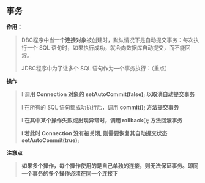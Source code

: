 ## 事务

**作用：**

> DBC程序中当**一个连接对象**被创建时，默认情况下是自动提交事务：每次执行一个 SQL 语句时，如果执行成功，就会向数据库自动提交，而不能回滚。
>
> JDBC程序中为了让多个 SQL 语句作为一个事务执行：（重点）

**操作**

> l 调**用 Connection 对象的** **setAutoCommit(false); 以取消自动提交事务**
>
> l 在所有的 SQL 语句都成功执行后，调用 **commit(); 方法提交事务**
>
> l **在其中某个操作失败或出现异常时，调用 rollback(); 方法回滚事务**
>
> **l 若此时 Connection 没有被关闭, 则需要恢复其自动提交状态 setAutoCommit(true);**

**注意点**

> **如果多个操作，每个操作使用的是自己单独的连接，则无法保证事务。即同一个事务的多个操作必须在同一个连接下**